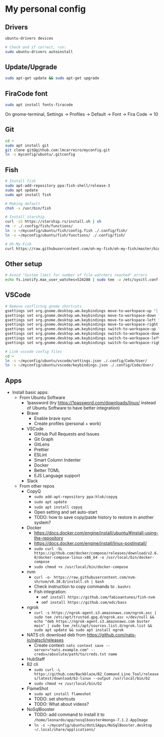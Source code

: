 # My personal config

## Drivers

```bash
ubuntu-drivers devices 

# Check and if correct, run:
sudo ubuntu-drivers autoinstall 
```

## Update/Upgrade 

```bash
sudo apt-get update && sudo apt-get upgrade 
```

## FiraCode font

```bash
sudo apt install fonts-firacode
```

On gnome-terminal, Settings -> Profiles -> Default -> Font -> Fira Code -> 10

## Git

```bash
cd ~
sudo apt install git
git clone git@github.com:lmcarreiro/myconfig.git
ln -s myconfig/ubuntu/.gitconfig
```

## Fish

```bash
# Install fish
sudo apt-add-repository ppa:fish-shell/release-3
sudo apt update
sudo apt install fish

# Making default
chsh -s /usr/bin/fish

# Install starship
curl -sS https://starship.rs/install.sh | sh
rm -r ./.config/fish/functions/
ln -s ~/myconfig/ubuntu/fish/config.fish ./.config/fish/
ln -s ~/myconfig/ubuntu/fish/functions/ ./.config/fish/

# Oh-My-Fish
curl https://raw.githubusercontent.com/oh-my-fish/oh-my-fish/master/bin/install | fish
```

## Other setup

```bash
# Avoid "System limit for number of file watchers reached" errors
echo fs.inotify.max_user_watches=524288 | sudo tee -a /etc/sysctl.conf && sudo sysctl -p

```

## VSCode

```bash
# Remove conflictng gnome shortcuts
gsettings set org.gnome.desktop.wm.keybindings move-to-workspace-up "['<Super><Shift><Alt>Up']"
gsettings set org.gnome.desktop.wm.keybindings move-to-workspace-down "['<Super><Shift><Alt>Down']"
gsettings set org.gnome.desktop.wm.keybindings move-to-workspace-left "['<Super><Shift>Page_Up', '<Super><Shift><Alt>Left']"
gsettings set org.gnome.desktop.wm.keybindings move-to-workspace-right "['<Super><Shift>Page_Down', '<Super><Shift><Alt>Right']"
gsettings set org.gnome.desktop.wm.keybindings switch-to-workspace-up "['<Super><Alt>Up']"
gsettings set org.gnome.desktop.wm.keybindings switch-to-workspace-down "['<Super><Alt>Down']"
gsettings set org.gnome.desktop.wm.keybindings switch-to-workspace-left "['<Super>Page_Up', '<Super><Alt>Left']"
gsettings set org.gnome.desktop.wm.keybindings switch-to-workspace-right "['<Super>Page_Down', '<Super><Alt>Right']"

# Link vscode config files
cd ~
ln -s ~/myconfig/ubuntu/vscode/settings.json ./.config/Code/User/
ln -s ~/myconfig/ubuntu/vscode/keybindings.json ./.config/Code/User/
```

## Apps

- Install basic apps:
  - From Ubuntu Software 
    - 1password (try https://1password.com/downloads/linux/ instead of Ubuntu Software to have better integration)
    - Brave
      - Enable brave sync
      - Create profiles (personal + work)
    - VSCode
      - GitHub Pull Requests and Issues
      - Git Graph
      - GitLens
      - Prettier
      - ESLint
      - Smart Column Indenter
      - Docker
      - Better TOML
      - EJS Language support
    - Slack
  - From other repos
    - CopyQ
      - `sudo add-apt-repository ppa:hluk/copyq`
      - `sudo apt update`
      - `sudo apt install copyq`
      - Open setting and set auto-start
      - TODO: how to save copy/paste history to restore in another system?
    - Docker
      - https://docs.docker.com/engine/install/ubuntu/#install-using-the-repository
      - https://docs.docker.com/engine/install/linux-postinstall/
      - `sudo curl -SL https://github.com/docker/compose/releases/download/v2.6.0/docker-compose-linux-x86_64 -o /usr/local/bin/docker-compose`
      - `sudo chmod +x /usr/local/bin/docker-compose`
    - nvm
      - `curl -o- https://raw.githubusercontent.com/nvm-sh/nvm/v0.38.0/install.sh | bash`
      - Check instruction to copy commands to `.bashrc`
      - Fish integration:
        - `omf install https://github.com/fabioantunes/fish-nvm`
        - `omf install https://github.com/edc/bass`
    - ngrok
      - `curl -s https://ngrok-agent.s3.amazonaws.com/ngrok.asc | sudo tee /etc/apt/trusted.gpg.d/ngrok.asc >/dev/null && echo "deb https://ngrok-agent.s3.amazonaws.com buster main" | sudo tee /etc/apt/sources.list.d/ngrok.list && sudo apt update && sudo apt install ngrok`
    - NATS cli: download deb from https://github.com/nats-io/natscli/releases
      - Create context: `nats context save --server="nats.example.com" --creds=/absolute/path/to/creds.txt name`
    - HubStaff
    - B2 cli
      - `sudo curl -L https://github.com/Backblaze/B2_Command_Line_Tool/releases/latest/download/b2-linux --output /usr/local/bin/b2`
      - `sudo chmod +x /usr/local/bin/b2`
    - FlameShot
      - `sudo apt install flameshot`
      - TODO: set shortcuts
      - TODO: What about videos?
    - NoSqlBooster
      - TODO: add command to install it to `/home/leonardo/app/nosqlbooster4mongo-7.1.2.AppImage`
      - `ln -s ~/myconfig/ubuntu/dotLSApps/NoSqlBooster.desktop ~/.local/share/applications/`


